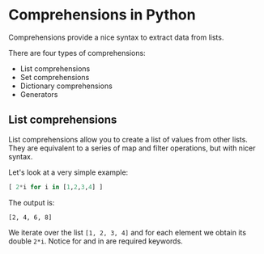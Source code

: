 # Comprehensions in Python

Comprehensions provide a nice syntax to extract data from lists. 

There are four types of comprehensions:
* List comprehensions
* Set comprehensions
* Dictionary comprehensions
* Generators


## List comprehensions

List comprehensions allow you to create a list of values from other lists. They are equivalent to a series of map and filter operations, but with nicer syntax.

Let's look at a very simple example:
```python
[ 2*i for i in [1,2,3,4] ]
```
The output is:
```
[2, 4, 6, 8]
```
We iterate over the list `[1, 2, 3, 4]` and for each element we obtain its double `2*i`. Notice for and in are required keywords.


